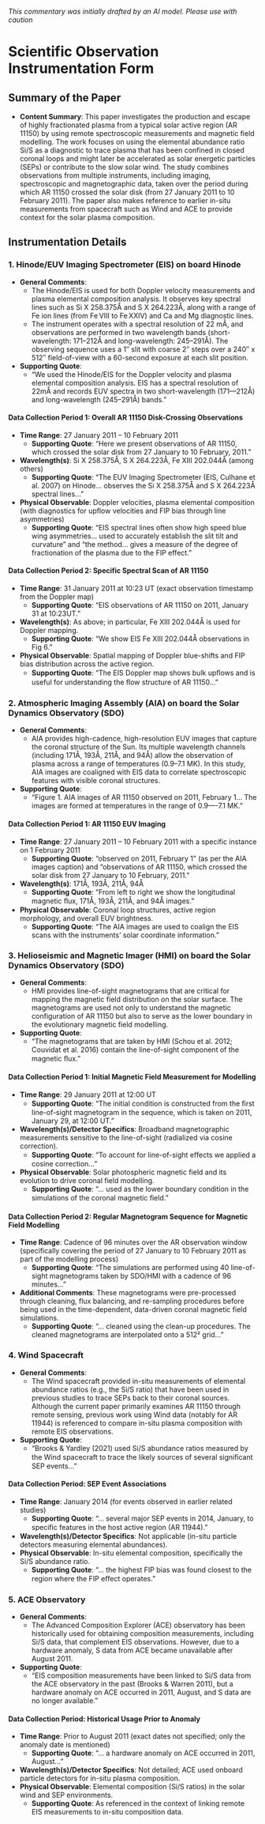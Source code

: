 _This commentary was initially drafted by an AI model. Please use with caution_

# Scientific Observation Instrumentation Form

## Summary of the Paper
- **Content Summary**: This paper investigates the production and escape of highly fractionated plasma from a typical solar active region (AR 11150) by using remote spectroscopic measurements and magnetic field modelling. The work focuses on using the elemental abundance ratio Si/S as a diagnostic to trace plasma that has been confined in closed coronal loops and might later be accelerated as solar energetic particles (SEPs) or contribute to the slow solar wind. The study combines observations from multiple instruments, including imaging, spectroscopic and magnetographic data, taken over the period during which AR 11150 crossed the solar disk (from 27 January 2011 to 10 February 2011). The paper also makes reference to earlier in-situ measurements from spacecraft such as Wind and ACE to provide context for the solar plasma composition.

## Instrumentation Details

### 1. Hinode/EUV Imaging Spectrometer (EIS) on board Hinode
- **General Comments**:
  - The Hinode/EIS is used for both Doppler velocity measurements and plasma elemental composition analysis. It observes key spectral lines such as Si X 258.375Å and S X 264.223Å, along with a range of Fe ion lines (from Fe VIII to Fe XXIV) and Ca and Mg diagnostic lines.
  - The instrument operates with a spectral resolution of 22 mÅ, and observations are performed in two wavelength bands (short-wavelength: 171–212Å and long-wavelength: 245–291Å). The observing sequence uses a 1″ slit with coarse 2″ steps over a 240″ x 512″ field-of-view with a 60-second exposure at each slit position.
- **Supporting Quote**: 
  - “We used the Hinode/EIS for the Doppler velocity and plasma elemental composition analysis. EIS has a spectral resolution of 22mÅ and records EUV spectra in two short-wavelength (171—212Å) and long-wavelength (245–291Å) bands.”
  
#### Data Collection Period 1: Overall AR 11150 Disk-Crossing Observations
- **Time Range**: 27 January 2011 – 10 February 2011
  - **Supporting Quote**: “Here we present observations of AR 11150, which crossed the solar disk from 27 January to 10 February, 2011.”
- **Wavelength(s)**: Si X 258.375Å, S X 264.223Å, Fe XIII 202.044Å (among others)
  - **Supporting Quote**: “The EUV Imaging Spectrometer (EIS, Culhane et al. 2007) on Hinode... observes the Si X 258.375Å and S X 264.223Å spectral lines...”
- **Physical Observable**: Doppler velocities, plasma elemental composition (with diagnostics for upflow velocities and FIP bias through line asymmetries)
  - **Supporting Quote**: “EIS spectral lines often show high speed blue wing asymmetries... used to accurately establish the slit tilt and curvature” and “the method... gives a measure of the degree of fractionation of the plasma due to the FIP effect.”

#### Data Collection Period 2: Specific Spectral Scan of AR 11150
- **Time Range**: 31 January 2011 at 10:23 UT (exact observation timestamp from the Doppler map)
  - **Supporting Quote**: “EIS observations of AR 11150 on 2011, January 31 at 10:23UT.”
- **Wavelength(s)**: As above; in particular, Fe XIII 202.044Å is used for Doppler mapping.
  - **Supporting Quote**: “We show EIS Fe XIII 202.044Å observations in Fig 6.”
- **Physical Observable**: Spatial mapping of Doppler blue-shifts and FIP bias distribution across the active region.
  - **Supporting Quote**: “The EIS Doppler map shows bulk upﬂows and is useful for understanding the ﬂow structure of AR 11150...”

### 2. Atmospheric Imaging Assembly (AIA) on board the Solar Dynamics Observatory (SDO)
- **General Comments**:
  - AIA provides high-cadence, high-resolution EUV images that capture the coronal structure of the Sun. Its multiple wavelength channels (including 171Å, 193Å, 211Å, and 94Å) allow the observation of plasma across a range of temperatures (0.9–7.1 MK). In this study, AIA images are coaligned with EIS data to correlate spectroscopic features with visible coronal structures.
- **Supporting Quote**:
  - “Figure 1. AIA images of AR 11150 observed on 2011, February 1... The images are formed at temperatures in the range of 0.9—-7.1 MK.”
  
#### Data Collection Period 1: AR 11150 EUV Imaging
- **Time Range**: 27 January 2011 – 10 February 2011 with a specific instance on 1 February 2011
  - **Supporting Quote**: “observed on 2011, February 1” (as per the AIA images caption) and “observations of AR 11150, which crossed the solar disk from 27 January to 10 February, 2011.”
- **Wavelength(s)**: 171Å, 193Å, 211Å, 94Å
  - **Supporting Quote**: “From left to right we show the longitudinal magnetic ﬂux, 171Å, 193Å, 211Å, and 94Å images.”
- **Physical Observable**: Coronal loop structures, active region morphology, and overall EUV brightness.
  - **Supporting Quote**: “The AIA images are used to coalign the EIS scans with the instruments’ solar coordinate information.”

### 3. Helioseismic and Magnetic Imager (HMI) on board the Solar Dynamics Observatory (SDO)
- **General Comments**:
  - HMI provides line-of-sight magnetograms that are critical for mapping the magnetic field distribution on the solar surface. The magnetograms are used not only to understand the magnetic configuration of AR 11150 but also to serve as the lower boundary in the evolutionary magnetic field modelling.
- **Supporting Quote**:
  - “The magnetograms that are taken by HMI (Schou et al. 2012; Couvidat et al. 2016) contain the line-of-sight component of the magnetic ﬂux.”
  
#### Data Collection Period 1: Initial Magnetic Field Measurement for Modelling
- **Time Range**: 29 January 2011 at 12:00 UT
  - **Supporting Quote**: “The initial condition is constructed from the ﬁrst line-of-sight magnetogram in the sequence, which is taken on 2011, January 29, at 12:00 UT.”
- **Wavelength(s)/Detector Specifics**: Broadband magnetographic measurements sensitive to the line-of-sight (radialized via cosine correction).
  - **Supporting Quote**: “To account for line-of-sight eﬀects we applied a cosine correction...”
- **Physical Observable**: Solar photospheric magnetic field and its evolution to drive coronal field modelling.
  - **Supporting Quote**: “... used as the lower boundary condition in the simulations of the coronal magnetic ﬁeld.”

#### Data Collection Period 2: Regular Magnetogram Sequence for Magnetic Field Modelling
- **Time Range**: Cadence of 96 minutes over the AR observation window (specifically covering the period of 27 January to 10 February 2011 as part of the modelling process)
  - **Supporting Quote**: “The simulations are performed using 40 line-of-sight magnetograms taken by SDO/HMI with a cadence of 96 minutes...”
- **Additional Comments**: These magnetograms were pre-processed through cleaning, flux balancing, and re-sampling procedures before being used in the time-dependent, data-driven coronal magnetic field simulations.
  - **Supporting Quote**: “... cleaned using the clean-up procedures. The cleaned magnetograms are interpolated onto a 512² grid...”

### 4. Wind Spacecraft
- **General Comments**:
  - The Wind spacecraft provided in-situ measurements of elemental abundance ratios (e.g., the Si/S ratio) that have been used in previous studies to trace SEPs back to their coronal sources. Although the current paper primarily examines AR 11150 through remote sensing, previous work using Wind data (notably for AR 11944) is referenced to compare in-situ plasma composition with remote EIS observations.
- **Supporting Quote**:
  - “Brooks & Yardley (2021) used Si/S abundance ratios measured by the Wind spacecraft to trace the likely sources of several signiﬁcant SEP events...”
  
#### Data Collection Period: SEP Event Associations
- **Time Range**: January 2014 (for events observed in earlier related studies)
  - **Supporting Quote**: “... several major SEP events in 2014, January, to speciﬁc features in the host active region (AR 11944).”
- **Wavelength(s)/Detector Specifics**: Not applicable (in-situ particle detectors measuring elemental abundances).
- **Physical Observable**: In-situ elemental composition, specifically the Si/S abundance ratio.
  - **Supporting Quote**: “... the highest FIP bias was found closest to the region where the FIP eﬀect operates.”

### 5. ACE Observatory
- **General Comments**:
  - The Advanced Composition Explorer (ACE) observatory has been historically used for obtaining composition measurements, including Si/S data, that complement EIS observations. However, due to a hardware anomaly, S data from ACE became unavailable after August 2011.
- **Supporting Quote**:
  - “EIS composition measurements have been linked to Si/S data from the ACE observatory in the past (Brooks & Warren 2011), but a hardware anomaly on ACE occurred in 2011, August, and S data are no longer available.”
  
#### Data Collection Period: Historical Usage Prior to Anomaly
- **Time Range**: Prior to August 2011 (exact dates not specified; only the anomaly date is mentioned)
  - **Supporting Quote**: “... a hardware anomaly on ACE occurred in 2011, August...”
- **Wavelength(s)/Detector Specifics**: Not detailed; ACE used onboard particle detectors for in-situ plasma composition.
- **Physical Observable**: Elemental composition (Si/S ratios) in the solar wind and SEP environments.
  - **Supporting Quote**: As referenced in the context of linking remote EIS measurements to in-situ composition data.
